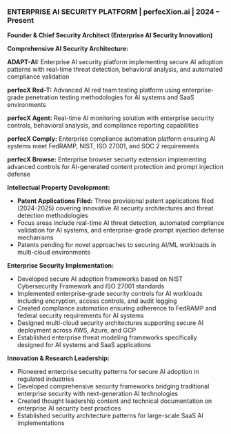 ### ENTERPRISE AI SECURITY PLATFORM | perfecXion.ai | 2024 – Present
**Founder & Chief Security Architect (Enterprise AI Security Innovation)**

**Comprehensive AI Security Architecture:**

**ADAPT-AI:** Enterprise AI security platform implementing secure AI adoption patterns with real-time threat detection, behavioral analysis, and automated compliance validation

**perfecX Red-T:** Advanced AI red team testing platform using enterprise-grade penetration testing methodologies for AI systems and SaaS environments

**perfecX Agent:** Real-time AI monitoring solution with enterprise security controls, behavioral analysis, and compliance reporting capabilities

**perfecX Comply:** Enterprise compliance automation platform ensuring AI systems meet FedRAMP, NIST, ISO 27001, and SOC 2 requirements

**perfecX Browse:** Enterprise browser security extension implementing advanced controls for AI-generated content protection and prompt injection defense

**Intellectual Property Development:**
- **Patent Applications Filed:** Three provisional patent applications filed (2024-2025) covering innovative AI security architectures and threat detection methodologies
- Focus areas include real-time AI threat detection, automated compliance validation for AI systems, and enterprise-grade prompt injection defense mechanisms
- Patents pending for novel approaches to securing AI/ML workloads in multi-cloud environments

**Enterprise Security Implementation:**
- Developed secure AI adoption frameworks based on NIST Cybersecurity Framework and ISO 27001 standards
- Implemented enterprise-grade security controls for AI workloads including encryption, access controls, and audit logging
- Created compliance automation ensuring adherence to FedRAMP and federal security requirements for AI systems
- Designed multi-cloud security architectures supporting secure AI deployment across AWS, Azure, and GCP
- Established enterprise threat modeling frameworks specifically designed for AI systems and SaaS applications

**Innovation & Research Leadership:**
- Pioneered enterprise security patterns for secure AI adoption in regulated industries
- Developed comprehensive security frameworks bridging traditional enterprise security with next-generation AI technologies
- Created thought leadership content and technical documentation on enterprise AI security best practices
- Established security architecture patterns for large-scale SaaS AI implementations
